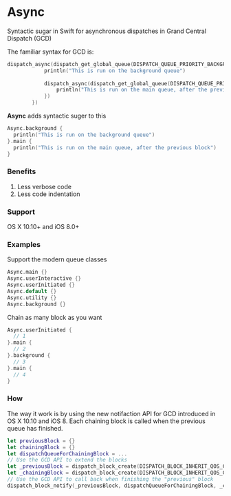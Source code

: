 Async
=====

Syntactic sugar in Swift for asynchronous dispatches in Grand Central Dispatch (GCD)

The familiar syntax for GCD is:
```swift
dispatch_async(dispatch_get_global_queue(DISPATCH_QUEUE_PRIORITY_BACKGROUND, 0), {
			println("This is run on the background queue")
			
			dispatch_async(dispatch_get_global_queue(DISPATCH_QUEUE_PRIORITY_BACKGROUND, 0), {
				println("This is run on the main queue, after the previous block")
			})
		})
```

**Async** adds syntactic suger to this
```swift
Async.background {
  println("This is run on the background queue")
}.main {
  println("This is run on the main queue, after the previous block")
}
```

### Benefits
1. Less verbose code
2. Less code indentation

### Support
OS X 10.10+ and iOS 8.0+

### Examples
Support the modern queue classes
```swift
Async.main {}
Async.userInteractive {}
Async.userInitiated {}
Async.default {}
Async.utility {}
Async.background {}
```

Chain as many block as you want
```swift
Async.userInitiated {
  // 1
}.main {
  // 2
}.background {
  // 3
}.main {
  // 4
}
```

### How
The way it work is by using the new notifaction API for GCD introduced in OS X 10.10 and iOS 8. Each chaining block is called when the previous queue has finished.
```swift
let previousBlock = {}
let chainingBlock = {}
let dispatchQueueForChainingBlock = ...
// Use the GCD API to extend the blocks
let _previousBlock = dispatch_block_create(DISPATCH_BLOCK_INHERIT_QOS_CLASS, previousBlock)
let _chainingBlock = dispatch_block_create(DISPATCH_BLOCK_INHERIT_QOS_CLASS, chainingBlock)
// Use the GCD API to call back when finishing the "previous" block
dispatch_block_notify(_previousBlock, dispatchQueueForChainingBlock, _chainingBlock)
```
